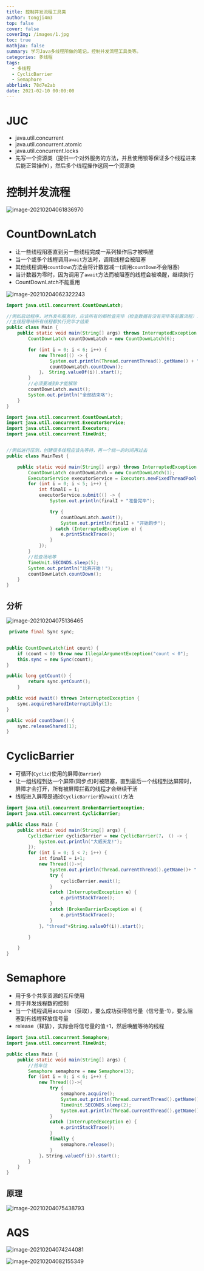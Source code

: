 ```yaml
---
title: 控制并发流程工具类
author: tongji4m3
top: false
cover: false
coverImg: /images/1.jpg
toc: true
mathjax: false
summary: 学习Java多线程所做的笔记，控制并发流程工具类等。
categories: 多线程
tags:
  - 多线程
  - CyclicBarrier
  - Semaphore
abbrlink: 78d7e2ab
date: 2021-02-10 00:00:00
---
```




# JUC

+ java.util.concurrent
+ java.util.concurrent.atomic
+ java.util.concurrent.locks
+ 先写一个资源类（提供一个对外服务的方法，并且使用锁等保证多个线程进来后能正常操作），然后多个线程操作这同一个资源类



# 控制并发流程

![image-20210204061836970](https://tongji2021.oss-cn-shanghai.aliyuncs.com/img/image-20210204061836970.png)

# CountDownLatch

+ 让一些线程阻塞直到另一些线程完成一系列操作后才被唤醒
+ 当一个或多个线程调用`await`方法时，调用线程会被阻塞
+ 其他线程调用`countDown`方法会将计数器减一(调用`countDown`不会阻塞)
+ 当计数器为零时，因为调用了`await`方法而被阻塞的线程会被唤醒，继续执行
+ CountDownLatch不能重用

![image-20210204062322243](https://tongji2021.oss-cn-shanghai.aliyuncs.com/img/image-20210204062322243.png)

```java
import java.util.concurrent.CountDownLatch;

//例如启动程序，对外发布服务时，应该所有的都检查完毕（检查数据有没有完毕等前置流程）才进入下一个环节
//主线程等待所有线程都执行完毕才结束
public class Main {
    public static void main(String[] args) throws InterruptedException {
        CountDownLatch countDownLatch = new CountDownLatch(6);

        for (int i = 0; i < 6; i++) {
            new Thread(() -> {
                System.out.println(Thread.currentThread().getName() + " 离开");
                countDownLatch.countDown();
            }， String.valueOf(i)).start();
        }
        //必须要减到0才能解除
        countDownLatch.await();
        System.out.println("全部结束咯");
    }
}
```



```java
import java.util.concurrent.CountDownLatch;
import java.util.concurrent.ExecutorService;
import java.util.concurrent.Executors;
import java.util.concurrent.TimeUnit;


//例如进行压测，创建很多线程应该先等待，再一个统一的时间再过去
public class MainTest {

    public static void main(String[] args) throws InterruptedException {
        CountDownLatch countDownLatch = new CountDownLatch(1);
        ExecutorService executorService = Executors.newFixedThreadPool(5);
        for (int i = 0; i < 5; i++) {
            int finalI = i;
            executorService.submit(() -> {
                System.out.println(finalI + "准备完毕");

                try {
                    countDownLatch.await();
                    System.out.println(finalI + "开始跑步");
                } catch (InterruptedException e) {
                    e.printStackTrace();
                }
            });
        }
        //检查场地等
        TimeUnit.SECONDS.sleep(5);
        System.out.println("比赛开始！");
        countDownLatch.countDown();
    }
}

```

## 分析

![image-20210204075136465](https://tongji2021.oss-cn-shanghai.aliyuncs.com/img/image-20210204075136465.png)

```java
 private final Sync sync;


public CountDownLatch(int count) {
    if (count < 0) throw new IllegalArgumentException("count < 0");
    this.sync = new Sync(count);
}

public long getCount() {
        return sync.getCount();
    }

public void await() throws InterruptedException {
    sync.acquireSharedInterruptibly(1);
}

public void countDown() {
    sync.releaseShared(1);
}
```



# CyclicBarrier

+ 可循环(`Cyclic`)使用的屏障(`Barrier`)
+ 让一组线程到达一个屏障(同步点)时被阻塞，直到最后一个线程到达屏障时，屏障才会打开，所有被屏障拦截的线程才会继续干活
+ 线程进入屏障是通过`CyclicBarrier`的`await()`方法

```java
import java.util.concurrent.BrokenBarrierException;
import java.util.concurrent.CyclicBarrier;

public class Main {
    public static void main(String[] args) {
        CyclicBarrier cyclicBarrier = new CyclicBarrier(7， () -> {
            System.out.println("大威天龙!");
        });
        for (int i = 0; i < 7; i++) {
            int finalI = i+1;
            new Thread(()->{
                System.out.println(Thread.currentThread().getName()+ " 收集龙珠"+finalI );
                try {
                    cyclicBarrier.await();
                }
                catch (InterruptedException e) {
                    e.printStackTrace();
                }
                catch (BrokenBarrierException e) {
                    e.printStackTrace();
                }
            }，"thread"+String.valueOf(i)).start();

        }

    }
}
```

# Semaphore

+ 用于多个共享资源的互斥使用
+ 用于并发线程数的控制
+ 当一个线程调用acquire（获取），要么成功获得信号量（信号量-1），要么阻塞到有线程释放信号量
+ release（释放），实际会将信号量的值+1，然后唤醒等待的线程



```java
import java.util.concurrent.Semaphore;
import java.util.concurrent.TimeUnit;

public class Main {
    public static void main(String[] args) {
        //抢车位
        Semaphore semaphore = new Semaphore(3);
        for (int i = 0; i < 6; i++) {
            new Thread(()->{
                try {
                    semaphore.acquire();
                    System.out.println(Thread.currentThread().getName()+" 抢到车位");
                    TimeUnit.SECONDS.sleep(2);
                    System.out.println(Thread.currentThread().getName()+" 离开车位");
                }
                catch (InterruptedException e) {
                    e.printStackTrace();
                }
                finally {
                    semaphore.release();
                }
            }，String.valueOf(i)).start();
        }
    }
}
```

## 原理

![image-20210204075438793](https://tongji2021.oss-cn-shanghai.aliyuncs.com/img/image-20210204075438793.png)

# AQS

![image-20210204074244081](https://tongji2021.oss-cn-shanghai.aliyuncs.com/img/image-20210204074244081.png)

![image-20210204082155349](https://tongji2021.oss-cn-shanghai.aliyuncs.com/img/image-20210204082155349.png)